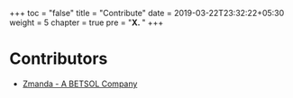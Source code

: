 +++
toc = "false"
title = "Contribute"
date = 2019-03-22T23:32:22+05:30
weight = 5
chapter = true
pre = "<b>X. </b>"
+++

# Contributors 

* [Zmanda - A BETSOL Company](https://zmanda.com/lightning/)